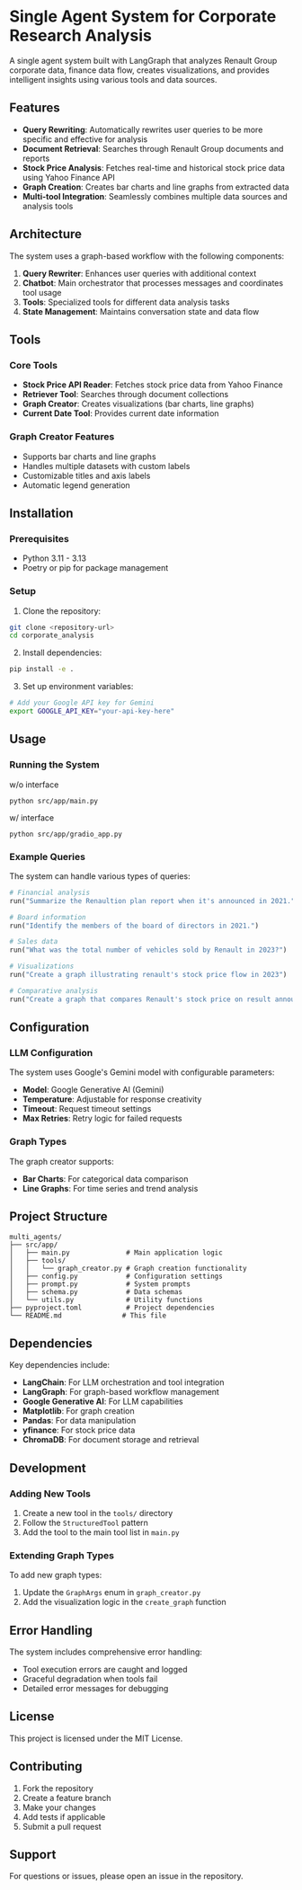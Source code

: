 # Single Agent System for Corporate Research Analysis

A single agent system built with LangGraph that analyzes Renault Group corporate data, finance data flow, creates visualizations, and provides intelligent insights using various tools and data sources.

## Features

- **Query Rewriting**: Automatically rewrites user queries to be more specific and effective for analysis
- **Document Retrieval**: Searches through Renault Group documents and reports
- **Stock Price Analysis**: Fetches real-time and historical stock price data using Yahoo Finance API
- **Graph Creation**: Creates bar charts and line graphs from extracted data
- **Multi-tool Integration**: Seamlessly combines multiple data sources and analysis tools

## Architecture

The system uses a graph-based workflow with the following components:

1. **Query Rewriter**: Enhances user queries with additional context
2. **Chatbot**: Main orchestrator that processes messages and coordinates tool usage
3. **Tools**: Specialized tools for different data analysis tasks
4. **State Management**: Maintains conversation state and data flow

## Tools

### Core Tools

- **Stock Price API Reader**: Fetches stock price data from Yahoo Finance
- **Retriever Tool**: Searches through document collections
- **Graph Creator**: Creates visualizations (bar charts, line graphs)
- **Current Date Tool**: Provides current date information

### Graph Creator Features

- Supports bar charts and line graphs
- Handles multiple datasets with custom labels
- Customizable titles and axis labels
- Automatic legend generation

## Installation

### Prerequisites

- Python 3.11 - 3.13
- Poetry or pip for package management

### Setup

1. Clone the repository:
```bash
git clone <repository-url>
cd corporate_analysis
```

2. Install dependencies:
```bash
pip install -e .
```

3. Set up environment variables:
```bash
# Add your Google API key for Gemini
export GOOGLE_API_KEY="your-api-key-here"
```

## Usage

### Running the System

w/o interface
```
python src/app/main.py
```

w/ interface
```
python src/app/gradio_app.py
```

### Example Queries

The system can handle various types of queries:

```python
# Financial analysis
run("Summarize the Renaultion plan report when it's announced in 2021.")

# Board information
run("Identify the members of the board of directors in 2021.")

# Sales data
run("What was the total number of vehicles sold by Renault in 2023?")

# Visualizations
run("Create a graph illustrating renault's stock price flow in 2023")

# Comparative analysis
run("Create a graph that compares Renault's stock price on result announcement days since 2020 with the overall performance of CAC40 during the same period.")
```

## Configuration

### LLM Configuration

The system uses Google's Gemini model with configurable parameters:

- **Model**: Google Generative AI (Gemini)
- **Temperature**: Adjustable for response creativity
- **Timeout**: Request timeout settings
- **Max Retries**: Retry logic for failed requests

### Graph Types

The graph creator supports:
- **Bar Charts**: For categorical data comparison
- **Line Graphs**: For time series and trend analysis

## Project Structure

```
multi_agents/
├── src/app/
│   ├── main.py              # Main application logic
│   ├── tools/
│   │   └── graph_creator.py # Graph creation functionality
│   ├── config.py            # Configuration settings
│   ├── prompt.py            # System prompts
│   ├── schema.py            # Data schemas
│   └── utils.py             # Utility functions
├── pyproject.toml           # Project dependencies
└── README.md               # This file
```

## Dependencies

Key dependencies include:
- **LangChain**: For LLM orchestration and tool integration
- **LangGraph**: For graph-based workflow management
- **Google Generative AI**: For LLM capabilities
- **Matplotlib**: For graph creation
- **Pandas**: For data manipulation
- **yfinance**: For stock price data
- **ChromaDB**: For document storage and retrieval

## Development

### Adding New Tools

1. Create a new tool in the `tools/` directory
2. Follow the `StructuredTool` pattern
3. Add the tool to the main tool list in `main.py`

### Extending Graph Types

To add new graph types:
1. Update the `GraphArgs` enum in `graph_creator.py`
2. Add the visualization logic in the `create_graph` function

## Error Handling

The system includes comprehensive error handling:
- Tool execution errors are caught and logged
- Graceful degradation when tools fail
- Detailed error messages for debugging

## License

This project is licensed under the MIT License.

## Contributing

1. Fork the repository
2. Create a feature branch
3. Make your changes
4. Add tests if applicable
5. Submit a pull request

## Support

For questions or issues, please open an issue in the repository.